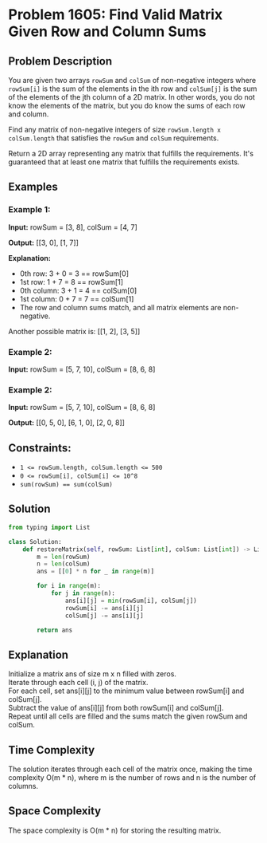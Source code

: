 # Problem 1605: Find Valid Matrix Given Row and Column Sums

## Problem Description

You are given two arrays `rowSum` and `colSum` of non-negative integers where `rowSum[i]` is the sum of the elements in the ith row and `colSum[j]` is the sum of the elements of the jth column of a 2D matrix. In other words, you do not know the elements of the matrix, but you do know the sums of each row and column.

Find any matrix of non-negative integers of size `rowSum.length x colSum.length` that satisfies the `rowSum` and `colSum` requirements.

Return a 2D array representing any matrix that fulfills the requirements. It's guaranteed that at least one matrix that fulfills the requirements exists.

## Examples

### Example 1:

**Input:**
rowSum = [3, 8], colSum = [4, 7]

**Output:**
[[3, 0],
[1, 7]]

**Explanation:**
- 0th row: 3 + 0 = 3 == rowSum[0]
- 1st row: 1 + 7 = 8 == rowSum[1]
- 0th column: 3 + 1 = 4 == colSum[0]
- 1st column: 0 + 7 = 7 == colSum[1]
- The row and column sums match, and all matrix elements are non-negative.

Another possible matrix is:
[[1, 2],
[3, 5]]


### Example 2:

**Input:**
rowSum = [5, 7, 10], colSum = [8, 6, 8]


### Example 2:

**Input:**
rowSum = [5, 7, 10], colSum = [8, 6, 8]


**Output:**
[[0, 5, 0],
[6, 1, 0],
[2, 0, 8]]


## Constraints:

- `1 <= rowSum.length, colSum.length <= 500`
- `0 <= rowSum[i], colSum[i] <= 10^8`
- `sum(rowSum) == sum(colSum)`

## Solution

```python
from typing import List

class Solution:
    def restoreMatrix(self, rowSum: List[int], colSum: List[int]) -> List[List[int]]:
        m = len(rowSum)
        n = len(colSum)
        ans = [[0] * n for _ in range(m)]

        for i in range(m):
            for j in range(n):
                ans[i][j] = min(rowSum[i], colSum[j])
                rowSum[i] -= ans[i][j]
                colSum[j] -= ans[i][j]

        return ans
```
<h2>Explanation</h2>

Initialize a matrix ans of size m x n filled with zeros.<br>
Iterate through each cell (i, j) of the matrix.<br>
For each cell, set ans[i][j] to the minimum value between rowSum[i] and colSum[j].<br>
Subtract the value of ans[i][j] from both rowSum[i] and colSum[j].<br>
Repeat until all cells are filled and the sums match the given rowSum and colSum.<br>
<h2>Time Complexity</h2>

The solution iterates through each cell of the matrix once, making the time complexity O(m * n), where m is the number of rows and n is the number of columns.<br>

<h2>Space Complexity</h2>

The space complexity is O(m * n) for storing the resulting matrix.<br>


